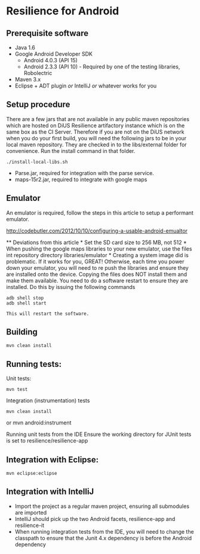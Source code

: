 Resilience for Android
======================

Prerequisite software
---------------------

* Java 1.6
* Google Android Developer SDK
	* Android 4.0.3 (API 15)
	* Android 2.3.3 (API 10) - Required by one of the testing libraries, Robolectric
* Maven 3.x
* Eclipse + ADT plugin *or* IntelliJ *or* whatever works for you


Setup procedure
----------------
There are a few jars that are not available in any public maven repositories which are hosted on DiUS Resilience artifactory instance which is on the same box as the CI Server.  Therefore if you are not on the DiUS network when you do your first build, you will need the following jars to be in your local maven repository.  They are checked in to the libs/external folder for convenience.  Run the install command in that folder.

	./install-local-libs.sh

  * Parse.jar, required for integration with the parse service.
  * maps-15r2.jar, required to integrate with google maps

Emulator
--------
  An emulator is required, follow the steps in this article to setup a performant emulator.

  http://codebutler.com/2012/10/10/configuring-a-usable-android-emualtor

  ** Deviations from this article
	* Set the SD card size to 256 MB, not 512
	* When pushing the google maps libraries to your new emulator, use the files int repository directory libraries/emulator
	* Creating a system image did is problematic.  If it works for you, GREAT!  Otherwise, each time you power down your emulator, you will need to re push the libraries and ensure they are installed onto the device. Copying the files does NOT install them and make them available.  You need to do a software restart to ensure they are installed.  Do this by issuing the following commands
	
	adb shell stop
	adb shell start
	
	This will restart the software.

Building
--------

	mvn clean install


Running tests:
--------------

  Unit tests:

    mvn test

  Integration (instrumentation) tests

    mvn clean install 
  or 
	mvn android:instrument

  Running unit tests from the IDE
	Ensure the working directory for JUnit tests is set to resilience/resilience-app


Integration with Eclipse:
-------------------------

    mvn eclipse:eclipse


Integration with IntelliJ
-------------------------
  * Import the project as a regular maven project, ensuring all submodules are imported
  * IntelliJ should pick up the two Android facets, resilience-app and resilience-it
  * When running integration tests from the IDE, you will need to change the classpath to ensure that the Junit 4.x dependency is before the Android dependency